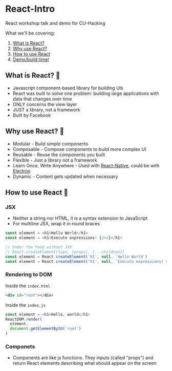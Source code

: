 # React-Intro
React workshop talk and demo for CU-Hacking 

What we'll be covering:

1. [What is React?](#what-is-react-)
1. [Why use React?](#why-use-react-)
1. [How to use React](#how-to-use-react-)
1. [Demo/build time!](#demo)

## What is React? 🤔
- Javascript component-based library for building UIs
- React was built to solve one problem: building large applications with data that changes over time
- ONLY concerns the view layer
- JUST a library, not a framework
- Built by Facebook

## Why use React? 🤷
- Modular - Build simple components
- Composable - Compose components to build more complex UI
- Reusable - Reuse the components you built
- Flexible - Just a library not a framework
- Learn Once, Write Anywhere - Used with [React-Native](https://github.com/facebook/react-native), could be with [Electron](https://github.com/electron/electron)
- Dynamic - Content gets updated when necessary

## How to use React 📘

### JSX
- Neither a string nor HTML, it is a syntax extension to JavaScript
- For multiline JSX, wrap it in round braces

```js
const element = <h1>Hello World</h1>
const element = <h1>Execute expressions! {2+2}</h1>

// Under the hood without JSX
// React.createElement(type, [props], [...children])
const element = React.createElement('h1', null, `Hello World`)
const element = React.createElement('h1', null, `Execute expressions! ${2+2}`)
```

### Rendering to DOM
Inside the `index.html`
```html
<div id="root"></div>
```

Inside the `index.js`
```js
const element = <h1>Hello, world</h1>
ReactDOM.render(
  element,
  document.getElementById('root')
)
```

### Componets
- Components are like js functions. They inputs (called "props") and return React elements describing what should appear on the screen

